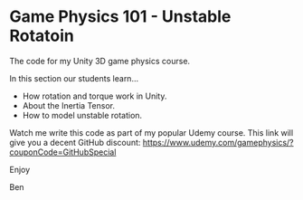 # Game Physics 101 - Unstable Rotatoin
The code for my Unity 3D game physics course.

In this section our students learn...

+ How rotation and torque work in Unity.
+ About the Inertia Tensor.
+ How to model unstable rotation.

Watch me write this code as part of my popular Udemy course. This link will give you a decent GitHub discount: https://www.udemy.com/gamephysics/?couponCode=GitHubSpecial

Enjoy

Ben